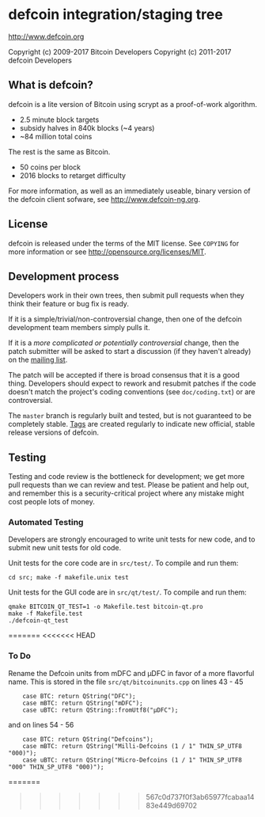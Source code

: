 defcoin integration/staging tree
================================

http://www.defcoin.org

Copyright (c) 2009-2017 Bitcoin Developers
Copyright (c) 2011-2017 defcoin Developers

What is defcoin?
----------------

defcoin is a lite version of Bitcoin using scrypt as a proof-of-work algorithm.
 - 2.5 minute block targets
 - subsidy halves in 840k blocks (~4 years)
 - ~84 million total coins

The rest is the same as Bitcoin.
 - 50 coins per block
 - 2016 blocks to retarget difficulty

For more information, as well as an immediately useable, binary version of
the defcoin client sofware, see http://www.defcoin-ng.org.

License
-------

defcoin is released under the terms of the MIT license. See `COPYING` for more
information or see http://opensource.org/licenses/MIT.

Development process
-------------------

Developers work in their own trees, then submit pull requests when they think
their feature or bug fix is ready.

If it is a simple/trivial/non-controversial change, then one of the defcoin
development team members simply pulls it.

If it is a *more complicated or potentially controversial* change, then the patch
submitter will be asked to start a discussion (if they haven't already) on the
[mailing list](http://sourceforge.net/mailarchive/forum.php?forum_name=bitcoin-development).

The patch will be accepted if there is broad consensus that it is a good thing.
Developers should expect to rework and resubmit patches if the code doesn't
match the project's coding conventions (see `doc/coding.txt`) or are
controversial.

The `master` branch is regularly built and tested, but is not guaranteed to be
completely stable. [Tags](https://github.com/bitcoin/bitcoin/tags) are created
regularly to indicate new official, stable release versions of defcoin.

Testing
-------

Testing and code review is the bottleneck for development; we get more pull
requests than we can review and test. Please be patient and help out, and
remember this is a security-critical project where any mistake might cost people
lots of money.

### Automated Testing

Developers are strongly encouraged to write unit tests for new code, and to
submit new unit tests for old code.

Unit tests for the core code are in `src/test/`. To compile and run them:

    cd src; make -f makefile.unix test

Unit tests for the GUI code are in `src/qt/test/`. To compile and run them:

    qmake BITCOIN_QT_TEST=1 -o Makefile.test bitcoin-qt.pro
    make -f Makefile.test
    ./defcoin-qt_test

=======
<<<<<<< HEAD
### To Do

Rename the Defcoin units from mDFC and μDFC in favor of a more flavorful name.
This is stored in the file ```src/qt/bitcoinunits.cpp``` on lines 43 - 45
```
    case BTC: return QString("DFC");
    case mBTC: return QString("mDFC");
    case uBTC: return QString::fromUtf8("μDFC");
```
and on lines 54 - 56
```
    case BTC: return QString("Defcoins");
    case mBTC: return QString("Milli-Defcoins (1 / 1" THIN_SP_UTF8 "000)");
    case uBTC: return QString("Micro-Defcoins (1 / 1" THIN_SP_UTF8 "000" THIN_SP_UTF8 "000)");
```
=======

>>>>>>> 567c0d737f0f3ab65977fcabaa1483e449d69702
